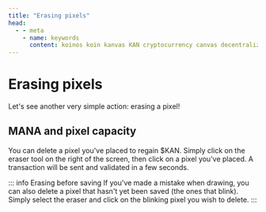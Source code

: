 ```yaml
---
title: "Erasing pixels"
head:
  - - meta
    - name: keywords
      content: koinos koin kanvas KAN cryptocurrency canvas decentralized description pixel war r/place rplace
---
```


# Erasing pixels

Let's see another very simple action: erasing a pixel!

## MANA and pixel capacity

You can delete a pixel you've placed to regain $KAN. Simply click on the eraser tool on the right of the screen, then click on a pixel you've placed. A transaction will be sent and validated in a few seconds.

::: info Erasing before saving
If you've made a mistake when drawing, you can also delete a pixel that hasn't yet been saved (the ones that blink). Simply select the eraser and click on the blinking pixel you wish to delete.
:::
